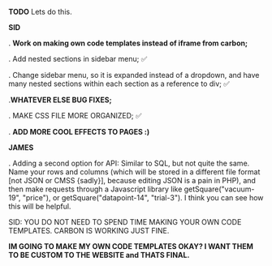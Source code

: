 **TODO**
Lets do this.

**SID**

. **Work on making own code templates instead of iframe from carbon;**

. Add nested sections in sidebar menu; ✅

. Change sidebar menu, so it is expanded instead of a dropdown, and have many nested sections within each section as a reference to div; ✅

.**WHATEVER ELSE BUG FIXES;**

. MAKE CSS FILE MORE ORGANIZED; ✅

. **ADD MORE COOL **EFFECTS** TO PAGES :)**

**JAMES**

. Adding a second option for API: Similar to SQL, but not quite the same. Name your rows and columns (which will be stored in a different file format [not JSON or CMSS {sadly}], because editing JSON is a pain in PHP), and then make requests through a Javascript library like getSquare("vacuum-19", "price"), or getSquare("datapoint-14", "trial-3"). I think you can see how this will be helpful.

SID: YOU DO NOT NEED TO SPEND TIME MAKING YOUR OWN CODE TEMPLATES. CARBON IS WORKING JUST FINE.

**IM GOING TO MAKE MY OWN CODE TEMPLATES OKAY? I WANT THEM TO BE CUSTOM TO THE WEBSITE and THATS FINAL.**
